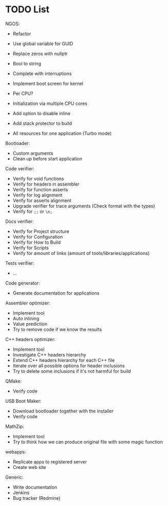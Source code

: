 TODO List
=========

NGOS:

- Refactor
- Use global variable for GUID
- Replace zeros with nullptr
- Bool to string

- Complete with interruptions
- Implement boot screen for kernel
- Per CPU?
- Initialization via multiple CPU cores

- Add option to disable inline
- Add stack protector to build

- All resources for one application (Turbo mode)



Bootloader:

- Custom arguments
- Clean up before start application



Code verifier:

- Verify for void functions
- Verify for headers in assembler
- Verify for function asserts
- Verify for log alignment
- Verify for asserts alignment
- Upgrade verifier for trace arguments (Check format with the types)
- Verify for `;;` or `\n;`



Docs verifier:

- Verify for Project structure
- Verify for Configuration
- Verify for How to Build
- Verify for Scripts
- Verify for amount of links (amount of tools/libraries/applications)



Tests verifier:

- ...



Code generator:

- Generate documentation for applications



Assembler optimizer:

- Implement tool
- Auto inlining
- Value prediction
- Try to remove code if we know the results



C++ headers optimizer:

- Implement tool
- Investigate C++ headers hierarchy
- Extend C++ headers hierarchy for each C++ file
- Iterate over all possible options for header inclusions
- Try to delete some inclusions if it's not harmful for build



QMake:

- Verify code



USB Boot Maker:

- Download bootloader together with the installer
- Verify code



MathZip:

- Implement tool
- Try to think how we can produce original file with some magic function



webapps:

- Replicate apps to registered server
- Create web site



Generic:

- Write documentation
- Jenkins
- Bug tracker (Redmine)
